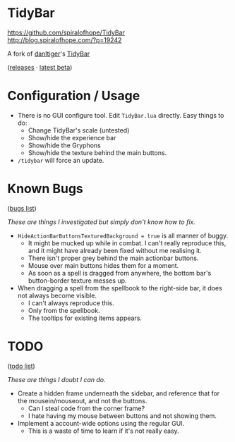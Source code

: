 # TidyBar

https://github.com/spiralofhope/TidyBar  
http://blog.spiralofhope.com/?p=19242

A fork of [danltiger](http://wow.curseforge.com/profiles/danltiger/)'s [TidyBar](http://wow.curseforge.com/addons/tidy-bar/)

([releases](https://github.com/spiralofhope/TidyBar/releases) · [latest beta](https://github.com/spiralofhope/TidyBar/archive/master.zip))


# Configuration / Usage

- There is no GUI configure tool.  Edit `TidyBar.lua` directly.  Easy things to do:
  -  Change TidyBar's scale (untested)
  -  Show/hide the experience bar
  -  Show/hide the Gryphons
  -  Show/hide the texture behind the main buttons.
- `/tidybar` will force an update.


# Known Bugs

([bugs list](https://github.com/spiralofhope/TidyBar/issues))

*These are things I investigated but simply don't know how to fix.*

- `HideActionBarButtonsTexturedBackground = true` is all manner of buggy.
  - It might be mucked up while in combat.  I can't really reproduce this, and it might have already been fixed without me realising it.
  - There isn't proper grey behind the main actionbar buttons.
  - Mouse over main buttons hides them for a moment.
  - As soon as a spell is dragged from anywhere, the bottom bar's button-border texture messes up.
- When dragging a spell from the spellbook to the right-side bar, it does not always become visible.
  -  I can't always reproduce this.
  -  Only from the spellbook.
  -  The tooltips for existing items appears.


# TODO

([todo list](https://github.com/spiralofhope/TidyBar/issues))

*These are things I doubt I can do.*

- Create a hidden frame underneath the sidebar, and reference that for the mousein/mouseout, and not the buttons.
  -  Can I steal code from the corner frame?
  -  I hate having my mouse between buttons and not showing them.
- Implement a account-wide options using the regular GUI.
  -  This is a waste of time to learn if it's not really easy.

